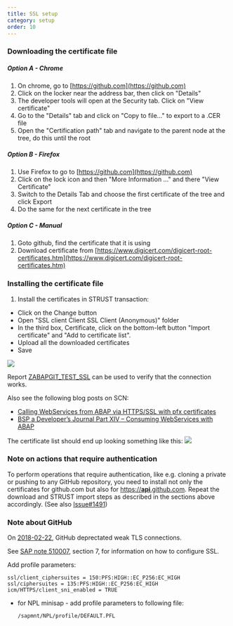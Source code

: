 ```yaml
---
title: SSL setup
category: setup
order: 10
---
```


### Downloading the certificate file

##### Option A - Chrome #####
1. On chrome, go to [https://github.com](https://github.com)
2. Click on the locker near the address bar, then click on "Details"
3. The developer tools will open at the Security tab. Click on "View certificate"
4. Go to the "Details" tab and click on "Copy to file..." to export to a .CER file
5. Open the "Certification path" tab and navigate to the parent node at the tree, do this until the root

##### Option B - Firefox #####
1. Use Firefox to go to [https://github.com](https://github.com)
2. Click on the lock icon and then "More Information ..." and there "View Certificate"
3. Switch to the Details Tab and choose the first certificate of the tree and click Export
4. Do the same for the next certificate in the tree

##### Option C - Manual #####
1. Goto github, find the certificate that it is using
2. Download certificate from [https://www.digicert.com/digicert-root-certificates.htm](https://www.digicert.com/digicert-root-certificates.htm)

### Installing the certificate file

1. Install the certificates in STRUST transaction:
* Click on the Change button
* Open "SSL client Client SSL Client (Anonymous)" folder
* In the third box, Certificate, click on the bottom-left button "Import certificate" and "Add to certificate list".
* Upload all the downloaded certificates
* Save

![](img/strust1.png)

Report [ZABAPGIT_TEST_SSL](./other-test-ssl.html) can be used to verify that the connection works.

Also see the following blog posts on SCN:
* [Calling WebServices from ABAP via HTTPS/SSL with pfx certificates](http://scn.sap.com/people/jens.gleichmann/blog/2008/10/31/calling-webservices-from-abap-via-httpsssl-with-pfx-certificates)
* [BSP a Developer’s Journal Part XIV – Consuming WebServices with ABAP](http://scn.sap.com/people/thomas.jung/blog/2004/11/17/bsp-a-developers-journal-part-xiv--consuming-webservices-with-abap)

The certificate list should end up looking something like this:
![](img/strust.png)

### Note on actions that require authentication
To perform operations that require authentication, like e.g. cloning a private or pushing to any GitHub repository, you need to install not only the certificates for github.com but also for [https://**api**.github.com](https://api.github.com). Repeat the download and STRUST import steps as described in the sections above accordingly. (See also [Issue#1491](https://github.com/abapGit/abapGit/issues/1491))

### Note about GitHub
On [2018-02-22](https://githubengineering.com/crypto-removal-notice/), GitHub deprectated weak TLS connections.

See [SAP note 510007](https://launchpad.support.sap.com/#/notes/510007), section 7, for information on how to configure SSL.

Add profile parameters:
```
ssl/client_ciphersuites = 150:PFS:HIGH::EC_P256:EC_HIGH
ssl/ciphersuites = 135:PFS:HIGH::EC_P256:EC_HIGH
icm/HTTPS/client_sni_enabled = TRUE
```

- for NPL minisap - add profile parameters to following file:
  ```
  /sapmnt/NPL/profile/DEFAULT.PFL
  ```
